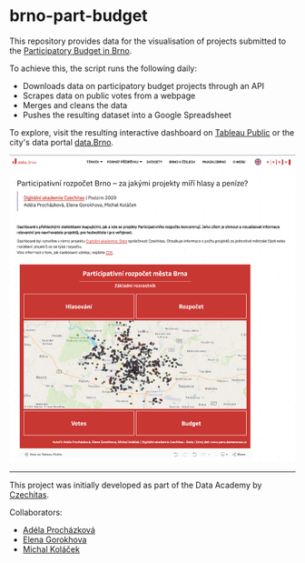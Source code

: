 # brno-part-budget

This repository provides data for the visualisation of projects submitted
to the [Participatory Budget in Brno](https://damenavas.brno.cz/).

To achieve this, the script runs the following daily:
- Downloads data on participatory budget projects through an API
- Scrapes data on public votes from a webpage
- Merges and cleans the data
- Pushes the resulting dataset into a Google Spreadsheet

To explore, visit the resulting interactive dashboard on
[Tableau Public](https://public.tableau.com/views/ParticipativnrozpoetmstaBrna_17177050818370/NavigationDB)
or the city's data portal [data.Brno](https://data.brno.cz/pages/a41adae354334c859561731eabe9cf40).

![Dashboard screenshot](./screenshot.png)

---

This project was initially developed as part of the Data Academy by [Czechitas](https://www.czechitas.cz/en/).

Collaborators:
- [Adéla Procházková](mailto:adelaprocha(at)gmail.com)
- [Elena Gorokhova](mailto:elena.o.gorokhova(at)gmail.com)
- [Michal Koláček](mailto:kolacek.m(at)gmail.com)
